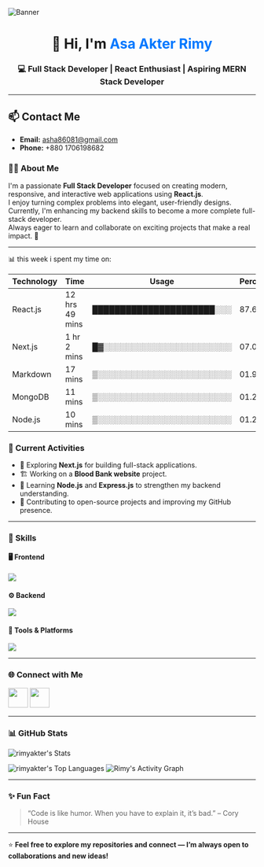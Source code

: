 <!-- Banner Image -->
![Banner](https://i.ibb.co.com/yBBP7tVm/Github-Cover-photo.png)

<h1 align="center">👋 Hi, I'm <span style="color:#0078FF;">Asa Akter Rimy</span></h1>
<h3 align="center">💻 Full Stack Developer | React Enthusiast | Aspiring MERN Stack Developer</h3>


---

## 📫 Contact Me

- **Email:** [asha86081@gmail.com](mailto:asha86081@gmail.com)  
- **Phone:** +880 1706198682


### 👨‍💼 About Me

I'm a passionate **Full Stack Developer** focused on creating modern, responsive, and interactive web applications using **React.js**.  
I enjoy turning complex problems into elegant, user-friendly designs.  
Currently, I'm enhancing my backend skills to become a more complete full-stack developer.  
Always eager to learn and collaborate on exciting projects that make a real impact. 🚀  

---
📊 this week i spent my time on:

| Technology | Time          | Usage                        | Percentage |
|------------|---------------|-------------------------------|-----------|
| React.js   | 12 hrs 49 mins| ██████████████████████░░░    | 87.64%    |
| Next.js    | 1 hr 2 mins   | █▓░░░░░░░░░░░░░░░░░░░░░░░   | 07.09%    |
| Markdown   | 17 mins       | ▒░░░░░░░░░░░░░░░░░░░░░░░░   | 01.97%    |
| MongoDB    | 11 mins       | ▒░░░░░░░░░░░░░░░░░░░░░░░░   | 01.28%    |
| Node.js    | 10 mins       | ▒░░░░░░░░░░░░░░░░░░░░░░░░   | 01.21%    |



### 🔭 Current Activities

- 🌱 Exploring **Next.js** for building full-stack applications.  
- 🏗️ Working on a **Blood Bank website** project.  
- 💬 Learning **Node.js** and **Express.js** to strengthen my backend understanding.  
- 🧩 Contributing to open-source projects and improving my GitHub presence.  

---

### 🧠 Skills

#### 🖥️ Frontend
<p align="left">
  <img src="https://skillicons.dev/icons?i=html,css,js,react,nextjs,firebase,tailwind,bootstrap" />
</p>

#### ⚙️ Backend
<p align="left">
  <img src="https://skillicons.dev/icons?i=nodejs,express,mongodb" />
</p>

#### 🧰 Tools & Platforms
<p align="left">
  <img src="https://skillicons.dev/icons?i=git,github,vscode,netlify,vercel,figma" />
</p>

---

### 🌐 Connect with Me

<p align="left">
  <a href="https://github.com/rimyakter" target="_blank"><img src="https://skillicons.dev/icons?i=github" height="40" /></a>
  <a href="https://www.linkedin.com/in/asha-akter-rimy/" target="_blank"><img src="https://skillicons.dev/icons?i=linkedin" height="40" /></a>
  
</p>

---


### 📊 GitHub Stats

![rimyakter's Stats](https://github-readme-stats.vercel.app/api?username=rimyakter&theme=vue-dark&show_icons=true&hide_border=true&count_private=true&cache_seconds=0)<br>

![rimyakter's Top Languages](https://github-readme-stats.vercel.app/api/top-langs/?username=rimyakter&theme=vue-dark&show_icons=true&hide_border=true&layout=compact)
![Rimy's Activity Graph](https://github-readme-activity-graph.vercel.app/graph?username=rimyakter&theme=tokyo-night)




---




### ✨ Fun Fact
> “Code is like humor. When you have to explain it, it’s bad.” – Cory House

---

⭐ **Feel free to explore my repositories and connect — I’m always open to collaborations and new ideas!**

